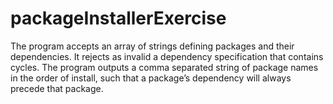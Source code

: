 # packageInstallerExercise
The program accepts an array of strings defining packages and their dependencies.
It rejects as invalid a dependency specification that contains cycles.
The program outputs a comma separated string of package names in the order of install, such that a package’s dependency will always precede that package.